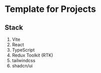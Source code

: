 # Template for Projects

## Stack

1. Vite
2. React
3. TypeScript
4. Redux Toolkit (RTK)
5. tailwindcss
6. shadcn/ui
